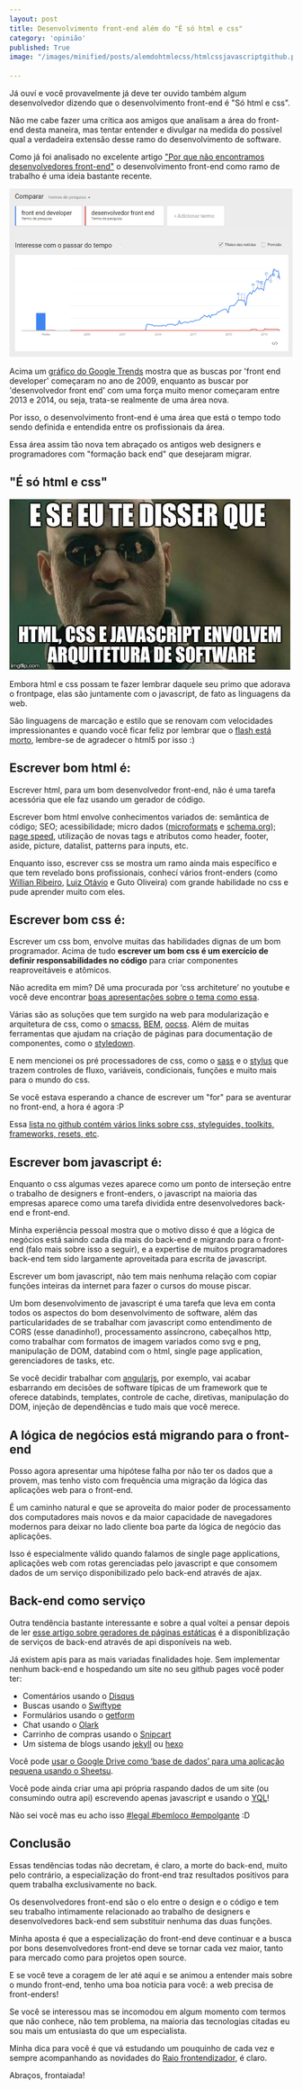 ```yaml
---
layout: post
title: Desenvolvimento front-end além do "É só html e css"
category: 'opinião'
published: True
image: "/images/minified/posts/alemdohtmlecss/htmlcssjavascriptgithub.png"

---
```


Já ouví e você provavelmente já deve ter ouvido também algum desenvolvedor dizendo que o desenvolvimento front-end é "Só html e css". 

Não me cabe fazer uma crítica aos amigos que analisam a área do front-end desta maneira, mas tentar entender e divulgar na medida do possível qual a verdadeira extensão desse ramo do desenvolvimento de software.

Como já foi analisado no excelente artigo ["Por que não encontramos desenvolvedores front-end"](http://letanure.github.io/2015/02/10/por-que-nao-podemos-encontrar-desenvolvedores-front-end) o desenvolvimento front-end como ramo de trabalho é uma ideia bastante recente.

![Gráficos Google Trends para pesquisas sobre desenvolvimento front end](/images/minified/posts/alemdohtmlecss/alem-do-html-e-css-google-trends.png)

Acima um [gráfico do Google Trends](https://www.google.com/trends/explore#q=front%20end%20developer%2C%20desenvolvedor%20front%20end&cmpt=q&tz=Etc%2FGMT%2B2) mostra que as buscas por 'front end developer' começaram no ano de 2009, enquanto as buscar por 'desenvolvedor front end' com uma força muito menor começaram entre 2013 e 2014, ou seja, trata-se realmente de uma área nova.

Por isso, o desenvolvimento front-end é uma área que está o tempo todo sendo definida e entendida entre os profissionais da área. 

Essa área assim tão nova tem abraçado os antigos web designers e programadores com "formação back end" que desejaram migrar.

## "É só html e css"

![E se eu te disser...](/images/minified/posts/alemdohtmlecss/morpheus-meme.jpg)

Embora html e css possam te fazer lembrar daquele seu primo que adorava o frontpage, elas são juntamente com o javascript, de fato as linguagens da web. 

São linguagens de marcação e estilo que se renovam com velocidades impressionantes e quando você ficar feliz por lembrar que o [flash está morto](http://thenextweb.com/apps/2015/09/01/adobe-flash-just-took-another-step-towards-death-thanks-to-google/), lembre-se de agradecer o html5 por isso :)

## Escrever bom html é:

Escrever html, para um bom desenvolvedor front-end, não é uma tarefa acessória que ele faz usando um gerador de código. 

Escrever bom html envolve conhecimentos variados de: semântica de código; SEO; acessibilidade; micro dados ([microformats](http://microformats.org/) e [schema.org](http://schema.org)); [page speed](https://developers.google.com/speed/pagespeed/), utilização de novas tags e atributos como header, footer, aside, picture, datalist, patterns para inputs, etc.

Enquanto isso, escrever css se mostra um ramo ainda mais específico e que tem revelado bons profissionais, conhecí vários front-enders (como [Willian Ribeiro](http://willianribeiro.com.br/), [Luiz Otávio](luizotcarvalho.com.br) e Guto Oliveira) com grande habilidade no css e pude aprender muito com eles.

## Escrever bom css é:

Escrever um css bom, envolve muitas das habilidades dignas de um bom programador. Acima de tudo **escrever um bom css é um exercício de definir responsabilidades no código** para criar componentes reaproveitáveis e atômicos. 

Não acredita em mim? Dê uma procurada por ‘css architeture’ no youtube e você deve encontrar [boas apresentações sobre o tema como essa](https://www.youtube.com/watch?v=FYcu-wWrNqo).

Várias são as soluções que tem surgido na web para modularização e arquitetura de css, como o [smacss](https://smacss.com/), [BEM](http://getbem.com/introduction/), [oocss](http://getbem.com/introduction/). Além de muitas ferramentas que ajudam na criação de páginas para documentação de componentes, como o [styledown](https://github.com/styledown/styledown).

E nem mencionei os pré processadores de css, como o [sass](http://sass-lang.com/) e o [stylus](https://learnboost.github.io/stylus/) que trazem controles de fluxo, variáveis, condicionais, funções e muito mais para o mundo do css. 

Se você estava esperando a chance de escrever um "for" para se aventurar no front-end, a hora é agora :P

Essa [lista no github contém vários links sobre css, styleguides, toolkits, frameworks, resets, etc](https://github.com/sotayamashita/awesome-css).

## Escrever bom javascript é:

Enquanto o css algumas vezes aparece como um ponto de interseção entre o trabalho de designers e front-enders, o javascript na maioria das empresas aparece como uma tarefa dividida entre desenvolvedores back-end e front-end.

Minha experiência pessoal mostra que o motivo disso é que a lógica de negócios está saindo cada dia mais do back-end e migrando para o front-end (falo mais sobre isso a seguir), e a expertise de muitos programadores back-end tem sido largamente aproveitada para escrita de javascript.

Escrever um bom javascript, não tem mais nenhuma relação com copiar funções inteiras da internet para fazer o cursos do mouse piscar. 

Um bom desenvolvimento de javascript é uma tarefa que leva em conta todos os aspectos do bom desenvolvimento de software, além das particularidades de se trabalhar com javascript como entendimento de CORS (esse danadinho!), processamento assíncrono, cabeçalhos http, como trabalhar com formatos de imagem variados como svg e png, manipulação de DOM, databind com o html, single page application, gerenciadores de tasks, etc.

Se você decidir trabalhar com [angularjs](https://angularjs.org/), por exemplo, vai acabar esbarrando em decisões de software típicas de um framework que te oferece databinds, templates, controle de cache, diretivas, manipulação do DOM, injeção de dependências e tudo mais que você merece.

## A lógica de negócios está migrando para o front-end

Posso agora apresentar uma hipótese falha por não ter os dados que a provem, mas tenho visto com frequência uma migração da lógica das aplicações web para o front-end.

É um caminho natural e que se aproveita do maior poder de processamento dos computadores mais novos e da maior capacidade de navegadores modernos para deixar no lado cliente boa parte da lógica de negócio das aplicações.

Isso é especialmente válido quando falamos de single page applications, aplicações web com rotas gerenciadas pelo javascript e que consomem dados de um serviço disponibilizado pelo back-end através de ajax.

## Back-end como serviço

Outra tendência bastante interessante e sobre a qual voltei a pensar depois de ler [esse artigo sobre geradores de páginas estáticas](http://www.smashingmagazine.com/2015/11/modern-static-website-generators-next-big-thing/) é a disponiblização de serviços de back-end através de api disponíveis na web.

Já existem apis para as mais variadas finalidades hoje. Sem implementar nenhum back-end e hospedando um site no seu github pages você poder ter:

* Comentários usando o [Disqus](https://disqus.com/home)
* Buscas usando o [Swiftype](https://swiftype.com/)
* Formulários usando o [getform](https://getform.org/)
* Chat usando o [Olark](https://www.olark.com/)
* Carrinho de compras usando o [Snipcart](https://snipcart.com/)
* Um sistema de blogs usando [jekyll](https://jekyllrb.com/) ou [hexo](https://hexo.io/)

Você pode [usar o Google Drive como ‘base de dados’ para uma aplicação pequena usando o Sheetsu](http://jotateles.com.br/javascript/2015/10/25/transforme-suas-planilhas-do-google-em-api-com-sheetsu.html).
 
Você pode ainda criar uma api própria raspando dados de um site (ou consumindo outra api) escrevendo apenas javascript e usando o [YQL](https://developer.yahoo.com/yql/)! 

Não sei você mas eu acho isso [#legal #bemloco #empolgante](https://www.youtube.com/watch?v=Jp0apIj2AeU) :D

## Conclusão

Essas tendências todas não decretam, é claro, a morte do back-end, muito pelo contrário, a especialização do front-end traz resultados positivos para quem trabalha exclusivamente no back.

Os desenvolvedores front-end são o elo entre o design e o código e tem seu trabalho intimamente relacionado ao trabalho de designers e desenvolvedores back-end sem substituir nenhuma das duas funções.

Minha aposta é que a especialização do front-end deve continuar e a busca por bons desenvolvedores front-end deve se tornar cada vez maior, tanto para mercado como para projetos open source.

E se você teve a coragem de ler até aqui e se animou a entender mais sobre o mundo front-end, tenho uma boa notícia para você: a web precisa de front-enders! 

Se você se interessou mas se incomodou em algum momento com termos que não conhece, não tem problema, na maioria das tecnologias citadas eu sou mais um entusiasta do que um especialista.

Minha dica para você é que vá estudando um pouquinho de cada vez e sempre acompanhando as novidades do [Raio frontendizador](http://jotateles.com.br), é claro.

Abraços, frontaiada!